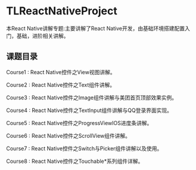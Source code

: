 # TLReactNativeProject
本React Native讲解专题:主要讲解了React Native开发，由基础环境搭建配置入门，基础，进阶相关讲解。

## 课题目录

Course1 : React Native控件之View视图讲解。

Course2 : React Native控件之Text组件讲解。

Course3 : React Native控件之Image组件讲解与美团首页顶部效果实例。

Course4 : React Native控件之TextInput组件讲解与QQ登录界面实现。

Course5 : React Native控件之ProgressViewIOS进度条讲解。

Course6 : React Native控件之ScrollView组件讲解。

Course7 : React Native控件之Switch与Picker组件讲解以及使用。

Course8 : React Native控件之Touchable*系列组件详解。
